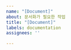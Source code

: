 ```yaml
---
name: "[Document]"
about: 문서화가 필요한 작업
title: "[Document]"
labels: documentation
assignees: ''

---
```



